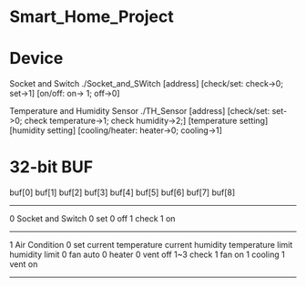 Smart_Home_Project
==================
  Device
===========
Socket and Switch
 ./Socket_and_SWitch [address] [check/set: check->0; set->1] [on/off: on-> 1; off->0]
 
Temperature and Humidity Sensor
./TH_Sensor [address] [check/set: set->0; check temperature->1; check humidity->2;] [temperature setting] [humidity setting] [cooling/heater: heater->0; cooling->1]

32-bit BUF
===========
buf[0]               buf[1]      buf[2]				  buf[3]		    buf[4]			   buf[5]		   buf[6]      buf[7]     buf[8]
-------------------  ----------  -------------------  ----------------  -----------------  --------------  ----------  ---------  ----------
0 Socket and Switch  0 set       0 off
					 1 check     1 on
-------------------  ----------  -------------------  ----------------  -----------------  --------------  ----------  ---------  ----------
1 Air Condition      0 set       current temperature  current humidity  temperature limit  humidity limit  0 fan auto  0 heater   0 vent off
					 1~3 check																			   1 fan on    1 cooling  1 vent on
-------------------  ----------  -------------------  ----------------  -----------------  --------------  ----------  ---------  ----------


